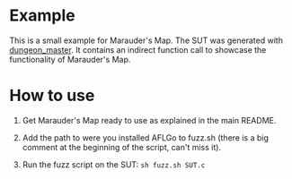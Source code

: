 # Example
This is a small example for Marauder's Map. The SUT was generated with [dungeon_master](https://github.com/fuzzbian/dungeon_master). It contains an indirect function call to showcase the functionality of Marauder's Map.

# How to use

1. Get Marauder's Map ready to use as explained in the main README.

2. Add the path to were you installed AFLGo to fuzz.sh (there is a big comment at the beginning of the script, can't miss it).

3. Run the fuzz script on the SUT: `sh fuzz.sh SUT.c`
